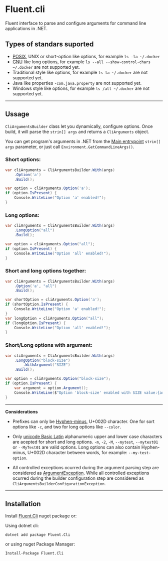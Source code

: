 # Fluent.cli

Fluent interface to parse and configure arguments for command line applications in .NET.

## Types of standars suported

* [POSIX](https://pubs.opengroup.org/onlinepubs/9699919799/basedefs/V1_chap12.html), UNIX  or  short-option like options, for example `ls -la ~/.docker` 
* [GNU](https://www.gnu.org/software/libc/manual/html_node/Argument-Syntax.html) like long options, for example `ls --all --show-control-chars ~/.docker` are not supported yet.
* Traditional style like options, for example `ls la ~/.docker` are not supported yet.
* Java like properties `-com.java.property` are not supported yet.
* Windows style like options, for example `ls /all ~/.docker` are not supported yet.

---

## Ussage
`CliArgumentsBuilder` class let you dynamically, configure options. Once build, it will parse the `strin[] args` and returns a `CliArguments` object.

You can get program's arguments in .NET from the [Main entrypoint](https://docs.microsoft.com/en-us/dotnet/csharp/fundamentals/program-structure/main-command-line#:~:text=The%20Main%20method%20is%20the,point%20in%20a%20C%23%20program.) `strin[] args` parameter, or just call `Environment.GetCommandLineArgs()`.

### Short options:
```c#
var cliArguments = CliArgumentsBuilder.With(args)
    .Option('a')
    .Build();

var option = cliArguments.Option('a');
if (option.IsPresent) {
    Console.WriteLine("Option 'a' enabled!");
}
```
### Long options:
```c#
var cliArguments = CliArgumentsBuilder.With(args)
    .LongOption("all")
    .Build();

var option = cliArguments.Option("all");
if (option.IsPresent) {
    Console.WriteLine("Option 'all' enabled!");
}
```
### Short and long options together:
```c#
var cliArguments = CliArgumentsBuilder.With(args)
    .Option('a', "all")
    .Build();

var shortOption = cliArguments.Option('a');
if (shortOption.IsPresent) {
    Console.WriteLine("Option 'a' enabled!");
}
var longOption = cliArguments.Option("all");
if (longOption.IsPresent) {
    Console.WriteLine("Option 'all' enabled!");
}
```
### Short/Long options with argument:
```c#
var cliArguments = CliArgumentsBuilder.With(args)
    .LongOption("block-size")
        .WithArgument("SIZE")
    .Build();

var option = cliArguments.Option("block-size");
if (option.IsPresent) {
    var argument = option.Argument();
    Console.WriteLine($"Option 'block-size' enabled with SIZE value:{argument.Value}");
}
```

---

**Considerations**

* Prefixes can only be [Hyphen-minus](https://en.wikipedia.org/wiki/Hyphen-minus), U+002D character. One for sort options like `-c`, and two for long options like `--color`.

* Only [unicode Basic Latin](https://en.wikipedia.org/wiki/Basic_Latin_(Unicode_block)) alphanumeric upper and lower case characters are acepted for short and long options. `-m`, `-2`, `-M`, `--mytest`, `--mytest01` or `--MyTest01` are valid options. Long options can also contain Hyphen-minus, U+002D character between words, for example: `--my-test-option`.

* All controlled exceptions ocurred during the argument parsing step are considered as [ArgumentException](https://docs.microsoft.com/es-mx/dotnet/api/system.argumentexception?view=net-6.0). While all controlled exceptions ocurred during the builder configuration step are considered as `CliArgumentsBuilderConfigurationException`.

---

## Installation

Install [Fluent.Cli](https://www.nuget.org/packages/Fluent.Cli/) nuget package or:

Using dotnet cli:

```
dotnet add package Fluent.Cli
```

or using nuget Package Manager:

```
Install-Package Fluent.Cli
```